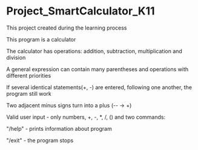 # Project_SmartCalculator_K11
This project created during the learning 
process

This program is a calculator

The calculator has operations: 
addition, subtraction, multiplication 
and division

A general expression can contain many 
parentheses and operations with different 
priorities

If several identical statements(+, -) 
are entered, following one another, 
the program still work

Two adjacent minus signs turn into 
a plus (-- -> +)

Valid user input - only numbers, +, -, *, 
/, () and two commands:

"/help" - prints information about program

"/exit" - the program stops

